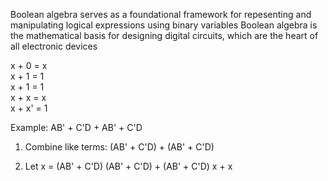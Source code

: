 Boolean algebra serves as a foundational framework for repesenting and manipulating logical expressions using binary variables
Boolean algebra is the mathematical basis for designing digital circuits, which are the heart of all electronic devices

x + 0 = x <br>
x + 1 = 1 <br>
x + 1 = 1 <br>
x + x = x <br>
x + x' = 1 <br>

Example:
AB' + C'D + AB' + C'D
1. Combine like terms:
      (AB' + C'D) + (AB' + C'D)
   
3. Let x = (AB' + C'D)
     (AB' + C'D) + (AB' + C'D)
           x     +      x
